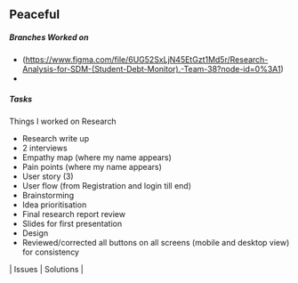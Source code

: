 ## Peaceful
##### Branches Worked on <br/>
- (https://www.figma.com/file/6UG52SxLjN45EtGzt1Md5r/Research-Analysis-for-SDM-(Student-Debt-Monitor).-Team-38?node-id=0%3A1)
- 

##### Tasks <br/>
Things I worked on
Research
- Research write up
- 2 interviews
- Empathy map (where my name appears)
- Pain points (where my name appears)
- User story (3)
- User flow (from Registration and login till end)
- Brainstorming
- Idea prioritisation
- Final research report review
- Slides for first presentation
- Design
- Reviewed/corrected all buttons on all screens (mobile and desktop view) for consistency


| Issues      | Solutions |

